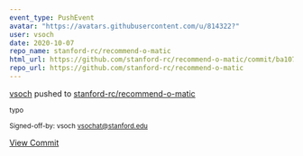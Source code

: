 ```yaml
---
event_type: PushEvent
avatar: "https://avatars.githubusercontent.com/u/814322?"
user: vsoch
date: 2020-10-07
repo_name: stanford-rc/recommend-o-matic
html_url: https://github.com/stanford-rc/recommend-o-matic/commit/ba1079e7c68e823f41df0fc5c5c8792b1962e519
repo_url: https://github.com/stanford-rc/recommend-o-matic
---
```


<a href='https://github.com/vsoch' target='_blank'>vsoch</a> pushed to <a href='https://github.com/stanford-rc/recommend-o-matic' target='_blank'>stanford-rc/recommend-o-matic</a>

<small>typo

Signed-off-by: vsoch <vsochat@stanford.edu></small>

<a href='https://github.com/stanford-rc/recommend-o-matic/commit/ba1079e7c68e823f41df0fc5c5c8792b1962e519' target='_blank'>View Commit</a>